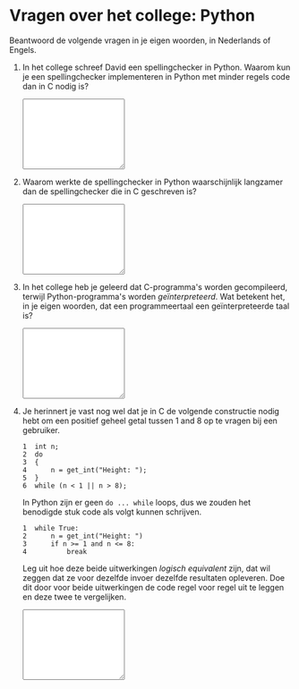 # Vragen over het college: Python

Beantwoord de volgende vragen in je eigen woorden, in Nederlands of Engels.

1.  In het college schreef David een spellingchecker in Python. Waarom kun je een spellingchecker implementeren in Python met minder regels code dan in C nodig is?

    <textarea name="form[q1]" rows="8" required></textarea>

2.  Waarom werkte de spellingchecker in Python waarschijnlijk langzamer dan de spellingchecker die in C geschreven is?

    <textarea name="form[q2]" rows="8" required></textarea>

3.  In het college heb je geleerd dat C-programma's worden gecompileerd, terwijl Python-programma's worden *geïnterpreteerd*. Wat betekent het, in je eigen woorden, dat een programmeertaal een geïnterpreteerde taal is?

    <textarea name="form[q3]" rows="8" required></textarea>

4.  Je herinnert je vast nog wel dat je in C de volgende constructie nodig hebt om een positief geheel getal tussen 1 and 8 op te vragen bij een gebruiker.

        1  int n;
        2  do
        3  {
        4      n = get_int("Height: ");
        5  }
        6  while (n < 1 || n > 8);

    In Python zijn er geen `do ... while` loops, dus we zouden het benodigde stuk code als volgt kunnen schrijven.

        1  while True:
        2      n = get_int("Height: ")
        3      if n >= 1 and n <= 8:
        4          break

    Leg uit hoe deze beide uitwerkingen *logisch equivalent* zijn, dat wil zeggen dat ze voor dezelfde invoer dezelfde resultaten opleveren. Doe dit door voor beide uitwerkingen de code regel voor regel uit te leggen en deze twee te vergelijken.

    <textarea name="form[q4]" rows="8" required></textarea>
